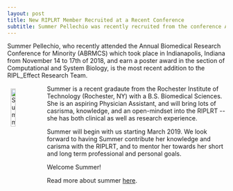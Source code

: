 ```yaml
---
layout: post
title: New RIPLRT Member Recruited at a Recent Conference 
subtitle: Summer Pellechio was recently recruited from the conference ABRCMS 2019
---
```


Summer Pellechio, who recently attended the Annual Biomedical Research Conference for Minority (ABRMCS) which took place in Indianapolis, Indiana from November 14 to 17th of 2018, and earn a poster award in the section of Computational and System Biology, is the most recent addition to the RIPL_Effect Research Team. 

<img src="/img/Summer.png" alt="Summer Pellechio" align="left" style="width: 15%; height: 15%; margin:8px">
Summer is a recent gradaute from the Rochester Institute of Technology (Rochester, NY) with a B.S. Biomedical Sciences. She is an aspiring Physician Assistant, and will bring lots of casrisma, knowledge, and an open-mindset into the RIPLRT -- she has both clinical as well as research experience. 

Summer will begin with us starting March 2019. We look forward to having Summer contribute her knowledge and carisma with the RIPLRT, and to mentor her towards her short and long term professional and personal goals.

Welcome Summer!

Read more about summer [here](https://www.riplrt.com/members/#Summer%20Pellechio).
